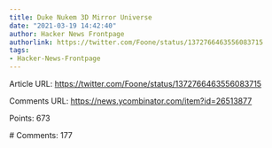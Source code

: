 ```yaml
---
title: Duke Nukem 3D Mirror Universe
date: "2021-03-19 14:42:40"
author: Hacker News Frontpage
authorlink: https://twitter.com/Foone/status/1372766463556083715
tags:
- Hacker-News-Frontpage
---
```


<p>Article URL: <a href="https://twitter.com/Foone/status/1372766463556083715">https://twitter.com/Foone/status/1372766463556083715</a></p>
<p>Comments URL: <a href="https://news.ycombinator.com/item?id=26513877">https://news.ycombinator.com/item?id=26513877</a></p>
<p>Points: 673</p>
<p># Comments: 177</p>
